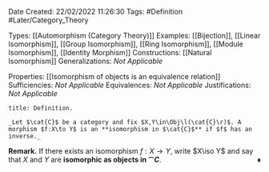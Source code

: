 <div class="topSpace"></div>

Date Created: 22/02/2022 11:26:30
Tags: #Definition #Later/Category_Theory

Types: [[Automorphism (Category Theory)]]
Examples: [[Bijection]], [[Linear Isomorphism]], [[Group Isomorphism]], [[Ring Isomorphism]], [[Module Isomorphism]], [[Identity Morphism]]
Constructions: [[Natural Isomorphism]]
Generalizations: _Not Applicable_

Properties: [[Isomorphism of objects is an equivalence relation]]
Sufficiencies: _Not Applicable_
Equivalences: _Not Applicable_
Justifications: _Not Applicable_

``` ad-Definition
title: Definition.

_Let $\cat{C}$ be a category and fix $X,Y\in\Obj\l(\cat{C}\r)$. A morphism $f:X\to Y$ is an **isomorphism in $\cat{C}$** if $f$ has an inverse._

```

**Remark.** If there exists an isomorphism $f:X\to Y$, write $X\iso Y$ and say that $X$ and $Y$ are **isomorphic as objects in $\cat{C}$**.<span style="float:right;">$\blacklozenge$</span>
